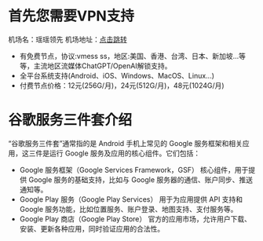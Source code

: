 # 首先您需要VPN支持
机场名：瑶瑶领先
机场地址：[点击跳转](https://invite.yyssr.net/auth/register?code=FvDwh8)
- 有免费节点，协议:vmess ss，地区:美国、香港、台湾、日本、新加坡...等等，主流地区流媒体ChatGPT/OpenAI解锁支持。
- 全平台系统支持(Android、iOS、Windows、MacOS、Linux...)
- 付费节点价格：12元(256G/月)，24元(512G/月)，48元(1024G/月)

# 谷歌服务三件套介绍
“谷歌服务三件套”通常指的是 Android 手机上常见的 Google 服务框架和相关应用，这三件是运行 Google 服务及应用的核心组件。它们包括：
- Google 服务框架（Google Services Framework，GSF）
核心组件，用于提供 Google 服务的基础支持，比如与 Google 服务器的通信、账户同步、推送通知等。
- Google Play 服务（Google Play Services）
用于为应用提供 API 支持和 Google 服务功能，比如位置服务、账户登录、地图支持、支付服务等。
- Google Play 商店（Google Play Store）
官方的应用市场，允许用户下载、安装、更新各种应用，同时验证应用的合法性。
